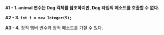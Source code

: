 **A1 - 1. animal 변수는 Dog 객체를 참조하지만, Dog 타입의 메소드를 호출할 수 없다.**

**A2 - 3. `int i = new Integer(5);`**

**A3 - 4.** 정적 멤버 변수와 정적 메소드를 가질 수 있다.
